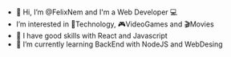 - 👋 Hi, I’m @FelixNem and I'm a Web Developer 💻
- I’m interested in 🔬Technology, 🎮VideoGames and 🎬Movies
- 🦾 I have good skills with React and Javascript
- 🌱 I’m currently learning BackEnd with NodeJS and WebDesing

<!---
FelixNem/FelixNem is a ✨ special ✨ repository because its `README.md` (this file) appears on your GitHub profile.
You can click the Preview link to take a look at your changes.
--->
